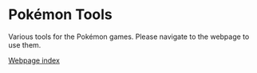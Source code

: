 # Pokémon Tools

Various tools for the Pokémon games. Please navigate to the webpage to use them.

[Webpage index](https://themetalfleece.github.io/pokemon-tools/)